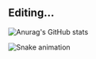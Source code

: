## Editing...

<div> 

![Anurag's GitHub stats](https://github-readme-stats.vercel.app/api?username=ilv89c&show_icons=true&theme=dark) 

</div>

![Snake animation](https://github.com/ilv89c/ilv89c/blob/output/github-contribution-grid-snake.svg)
